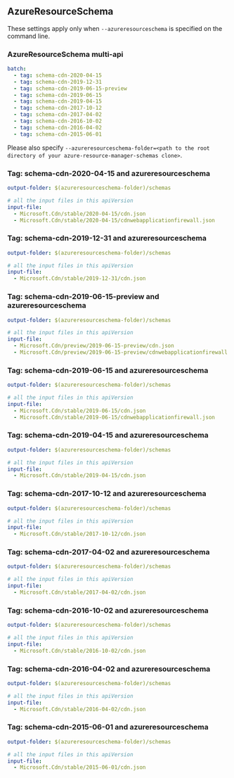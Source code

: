 ## AzureResourceSchema

These settings apply only when `--azureresourceschema` is specified on the command line.

### AzureResourceSchema multi-api

``` yaml $(azureresourceschema) && $(multiapi)
batch:
  - tag: schema-cdn-2020-04-15
  - tag: schema-cdn-2019-12-31
  - tag: schema-cdn-2019-06-15-preview
  - tag: schema-cdn-2019-06-15
  - tag: schema-cdn-2019-04-15
  - tag: schema-cdn-2017-10-12
  - tag: schema-cdn-2017-04-02
  - tag: schema-cdn-2016-10-02
  - tag: schema-cdn-2016-04-02
  - tag: schema-cdn-2015-06-01

```

Please also specify `--azureresourceschema-folder=<path to the root directory of your azure-resource-manager-schemas clone>`.

### Tag: schema-cdn-2020-04-15 and azureresourceschema

``` yaml $(tag) == 'schema-cdn-2020-04-15' && $(azureresourceschema)
output-folder: $(azureresourceschema-folder)/schemas

# all the input files in this apiVersion
input-file:
  - Microsoft.Cdn/stable/2020-04-15/cdn.json
  - Microsoft.Cdn/stable/2020-04-15/cdnwebapplicationfirewall.json

```

### Tag: schema-cdn-2019-12-31 and azureresourceschema

``` yaml $(tag) == 'schema-cdn-2019-12-31' && $(azureresourceschema)
output-folder: $(azureresourceschema-folder)/schemas

# all the input files in this apiVersion
input-file:
  - Microsoft.Cdn/stable/2019-12-31/cdn.json

```

### Tag: schema-cdn-2019-06-15-preview and azureresourceschema

``` yaml $(tag) == 'schema-cdn-2019-06-15-preview' && $(azureresourceschema)
output-folder: $(azureresourceschema-folder)/schemas

# all the input files in this apiVersion
input-file:
  - Microsoft.Cdn/preview/2019-06-15-preview/cdn.json
  - Microsoft.Cdn/preview/2019-06-15-preview/cdnwebapplicationfirewall.json

```

### Tag: schema-cdn-2019-06-15 and azureresourceschema

``` yaml $(tag) == 'schema-cdn-2019-06-15' && $(azureresourceschema)
output-folder: $(azureresourceschema-folder)/schemas

# all the input files in this apiVersion
input-file:
  - Microsoft.Cdn/stable/2019-06-15/cdn.json
  - Microsoft.Cdn/stable/2019-06-15/cdnwebapplicationfirewall.json

```

### Tag: schema-cdn-2019-04-15 and azureresourceschema

``` yaml $(tag) == 'schema-cdn-2019-04-15' && $(azureresourceschema)
output-folder: $(azureresourceschema-folder)/schemas

# all the input files in this apiVersion
input-file:
  - Microsoft.Cdn/stable/2019-04-15/cdn.json

```

### Tag: schema-cdn-2017-10-12 and azureresourceschema

``` yaml $(tag) == 'schema-cdn-2017-10-12' && $(azureresourceschema)
output-folder: $(azureresourceschema-folder)/schemas

# all the input files in this apiVersion
input-file:
  - Microsoft.Cdn/stable/2017-10-12/cdn.json

```

### Tag: schema-cdn-2017-04-02 and azureresourceschema

``` yaml $(tag) == 'schema-cdn-2017-04-02' && $(azureresourceschema)
output-folder: $(azureresourceschema-folder)/schemas

# all the input files in this apiVersion
input-file:
  - Microsoft.Cdn/stable/2017-04-02/cdn.json

```

### Tag: schema-cdn-2016-10-02 and azureresourceschema

``` yaml $(tag) == 'schema-cdn-2016-10-02' && $(azureresourceschema)
output-folder: $(azureresourceschema-folder)/schemas

# all the input files in this apiVersion
input-file:
  - Microsoft.Cdn/stable/2016-10-02/cdn.json

```

### Tag: schema-cdn-2016-04-02 and azureresourceschema

``` yaml $(tag) == 'schema-cdn-2016-04-02' && $(azureresourceschema)
output-folder: $(azureresourceschema-folder)/schemas

# all the input files in this apiVersion
input-file:
  - Microsoft.Cdn/stable/2016-04-02/cdn.json

```

### Tag: schema-cdn-2015-06-01 and azureresourceschema

``` yaml $(tag) == 'schema-cdn-2015-06-01' && $(azureresourceschema)
output-folder: $(azureresourceschema-folder)/schemas

# all the input files in this apiVersion
input-file:
  - Microsoft.Cdn/stable/2015-06-01/cdn.json

```
